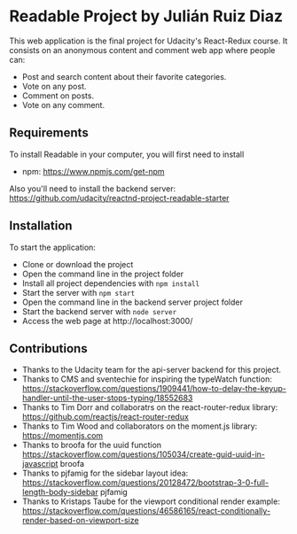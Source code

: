 # Readable Project by Julián Ruiz Diaz

This web application is the final project for Udacity's React-Redux course. It consists on an anonymous content and comment web app where people can:
* Post and search content about their favorite categories.
* Vote on any post.
* Comment on posts.
* Vote on any comment.

## Requirements

To install Readable in your computer, you will first need to install 
* npm: https://www.npmjs.com/get-npm

Also you'll need to install the backend server: https://github.com/udacity/reactnd-project-readable-starter

## Installation

To start the application:

* Clone or download the project
* Open the command line in the project folder
* Install all project dependencies with `npm install`
* Start the server with `npm start`
* Open the command line in the backend server project folder
* Start the backend server with `node server`
* Access the web page at http://localhost:3000/

## Contributions
 
* Thanks to the Udacity team for the api-server backend for this project.
* Thanks to CMS and sventechie for inspiring the typeWatch function:
https://stackoverflow.com/questions/1909441/how-to-delay-the-keyup-handler-until-the-user-stops-typing/18552683
* Thanks to Tim Dorr and collaboratrs on the react-router-redux library: https://github.com/reactjs/react-router-redux
* Thanks to Tim Wood and collaborators on the moment.js library: https://momentjs.com
* Thanks to broofa for the uuid function https://stackoverflow.com/questions/105034/create-guid-uuid-in-javascript broofa
* Thanks to pjfamig for the sidebar layout idea: https://stackoverflow.com/questions/20128472/bootstrap-3-0-full-length-body-sidebar pjfamig
* Thanks to Kristaps Taube for the viewport conditional render example: https://stackoverflow.com/questions/46586165/react-conditionally-render-based-on-viewport-size
